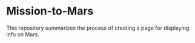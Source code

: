 # Mission-to-Mars
This repository summarizes the process of creating a page for displaying info on Mars.
